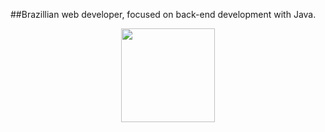 ##Brazillian web developer, focused on back-end development with Java.

<div align="center">
  <a href="https://github.com/gabrielxavier7">
  <img height="150em" src="https://github-readme-stats-sigma-five.vercel.app/api?username=gabrielxavier7&show_icons=true&theme=dark&include_all_commits=true&count_private=true"/>
<div>

